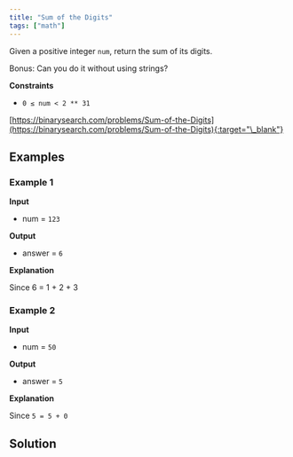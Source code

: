 ```yaml
---
title: "Sum of the Digits"
tags: ["math"]
---
```


Given a positive integer `num`, return the sum of its digits.

Bonus: Can you do it without using strings?

**Constraints**

- `0 ≤ num < 2 ** 31`

[https://binarysearch.com/problems/Sum-of-the-Digits](https://binarysearch.com/problems/Sum-of-the-Digits){:target="\_blank"}

## Examples

### Example 1

**Input**

- num = `123`

**Output**

- answer = `6`

**Explanation**

Since 6 = 1 + 2 + 3

### Example 2

**Input**

- num = `50`

**Output**

- answer = `5`

**Explanation**

Since `5 = 5 + 0`

## Solution

<script src="https://gist.github.com/yaeba/16da7be5123724fcf6eccc25581cef5a.js?file=Sum-of-the-Digits.cpp"></script>

